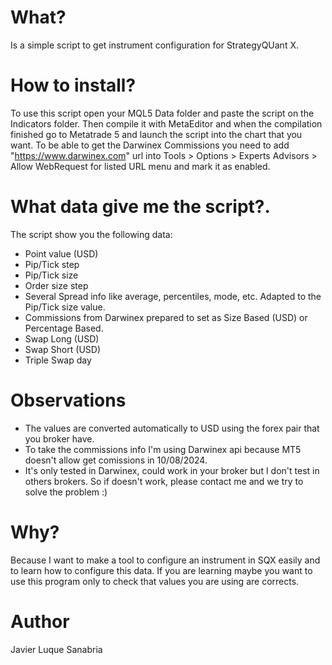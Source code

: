 # What?
Is a simple script to get instrument configuration for StrategyQUant X.

# How to install?
To use this script open your MQL5 Data folder and paste the script on the Indicators folder. Then compile it with MetaEditor and when the compilation finished go to Metatrade 5 and launch the script into the chart that you want.
To be able to get the Darwinex Commissions you need to add "https://www.darwinex.com" url into Tools > Options > Experts Advisors > Allow WebRequest for listed URL menu and mark it as enabled.

# What data give me the script?.
The script show you the following data:
* Point value (USD)
* Pip/Tick step
* Pip/Tick size
* Order size step
* Several Spread info like average, percentiles, mode, etc. Adapted to the Pip/Tick size value.
* Commissions from Darwinex prepared to set as Size Based (USD) or Percentage Based.
* Swap Long (USD)
* Swap Short (USD)
* Triple Swap day

# Observations
* The values are converted automatically to USD using the forex pair that you broker have.
* To take the commissions info I'm using Darwinex api because MT5 doesn't allow get comissions in 10/08/2024.
* It's only tested in Darwinex, could work in your broker but I don't test in others brokers. So if doesn't work, please contact me and we try to solve the problem :)

# Why?
Because I want to make a tool to configure an instrument in SQX easily and to learn how to configure this data. If you are learning maybe you want to use this program only to check that values you are using are corrects.

# Author
Javier Luque Sanabria